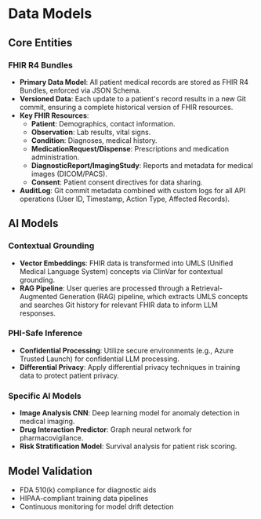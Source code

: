 # Data Models

## Core Entities

### FHIR R4 Bundles
- **Primary Data Model**: All patient medical records are stored as FHIR R4 Bundles, enforced via JSON Schema.
- **Versioned Data**: Each update to a patient's record results in a new Git commit, ensuring a complete historical version of FHIR resources.
- **Key FHIR Resources**:
    - **Patient**: Demographics, contact information.
    - **Observation**: Lab results, vital signs.
    - **Condition**: Diagnoses, medical history.
    - **MedicationRequest/Dispense**: Prescriptions and medication administration.
    - **DiagnosticReport/ImagingStudy**: Reports and metadata for medical images (DICOM/PACS).
    - **Consent**: Patient consent directives for data sharing.
- **AuditLog**: Git commit metadata combined with custom logs for all API operations (User ID, Timestamp, Action Type, Affected Records).

## AI Models

### Contextual Grounding
- **Vector Embeddings**: FHIR data is transformed into UMLS (Unified Medical Language System) concepts via ClinVar for contextual grounding.
- **RAG Pipeline**: User queries are processed through a Retrieval-Augmented Generation (RAG) pipeline, which extracts UMLS concepts and searches Git history for relevant FHIR data to inform LLM responses.

### PHI-Safe Inference
- **Confidential Processing**: Utilize secure environments (e.g., Azure Trusted Launch) for confidential LLM processing.
- **Differential Privacy**: Apply differential privacy techniques in training data to protect patient privacy.

### Specific AI Models
- **Image Analysis CNN**: Deep learning model for anomaly detection in medical imaging.
- **Drug Interaction Predictor**: Graph neural network for pharmacovigilance.
- **Risk Stratification Model**: Survival analysis for patient risk scoring.

## Model Validation
- FDA 510(k) compliance for diagnostic aids
- HIPAA-compliant training data pipelines
- Continuous monitoring for model drift detection

